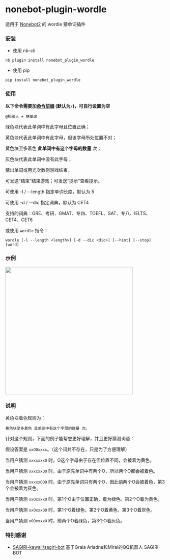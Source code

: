 # nonebot-plugin-wordle

适用于 [Nonebot2](https://github.com/nonebot/nonebot2) 的 wordle 猜单词插件


### 安装

- 使用 nb-cli

```
nb plugin install nonebot_plugin_wordle
```

- 使用 pip

```
pip install nonebot_plugin_wordle
```


### 使用

**以下命令需要加[命令前缀](https://nonebot.dev/docs/appendices/config#command-start-和-command-separator) (默认为`/`)，可自行设置为空**

```
@机器人 + 猜单词
```

绿色块代表此单词中有此字母且位置正确；

黄色块代表此单词中有此字母，但该字母所处位置不对；

黄色块至多着色 **此单词中有这个字母的数量** 次；

灰色块代表此单词中没有此字母；

猜出单词或用光次数则游戏结束。

可发送“结束”结束游戏；可发送“提示”查看提示。

可使用 -l / --length 指定单词长度，默认为 5

可使用 -d / --dic 指定词典，默认为 CET4

支持的词典：GRE、考研、GMAT、专四、TOEFL、SAT、专八、IELTS、CET4、CET6


或使用 `wordle` 指令：

```
wordle [-l --length <length>] [-d --dic <dic>] [--hint] [--stop] [word]
```


### 示例

<div align="left">
  <img src="https://s2.loli.net/2022/03/25/nuNRBUgy8KsEjiW.png" width="400" />
</div>


### 说明

黄色块着色规则为：

```
黄色块至多着色 此单词中有这个字母的数量 次。
```

针对这个规则，下面的例子能帮您更好理解，并且更好猜测词语：

假设答案是 `xxOOxxxx`。（这个词并不存在，只是为了方便理解）

当用户猜测 `xxxxxxxO` 时，O这个字母由于存在但位置不同，会被着为黄色。

当用户猜测 `xxxxxxOO` 时，由于原先单词中有两个O，所以两个O都会被着色。

当用户猜测 `xxxxxOOO` 时，由于原先单词只有两个O，因此前两个O会被着色，第3个会被着为灰色。

当用户猜测 `xxOxxxxO` 时，第1个O由于位置正确，着为绿色。第2个O着为黄色。

当用户猜测 `xxOxxxOO` 时，第1个O着绿色，第2个O着黄色，第3个O着灰色。

当用户猜测 `xOOxxxxO` 时，前两个O着绿色，第3个O着灰色。


### 特别感谢

- [SAGIRI-kawaii/sagiri-bot](https://github.com/SAGIRI-kawaii/sagiri-bot) 基于Graia Ariadne和Mirai的QQ机器人 SAGIRI-BOT
